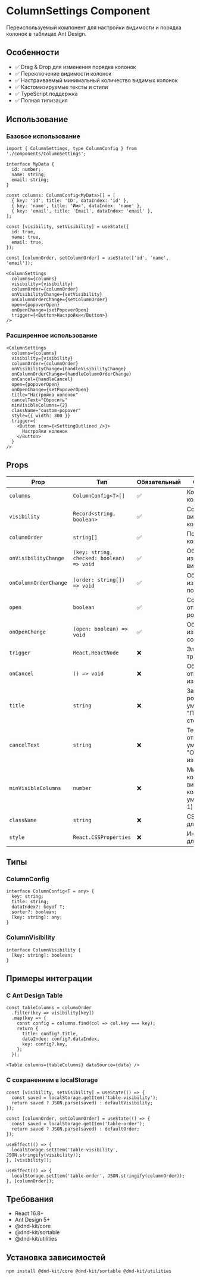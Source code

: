 # ColumnSettings Component

Переиспользуемый компонент для настройки видимости и порядка колонок в таблицах Ant Design.

## Особенности

- ✅ Drag & Drop для изменения порядка колонок
- ✅ Переключение видимости колонок
- ✅ Настраиваемый минимальный количество видимых колонок
- ✅ Кастомизируемые тексты и стили
- ✅ TypeScript поддержка
- ✅ Полная типизация

## Использование

### Базовое использование

```tsx
import { ColumnSettings, type ColumnConfig } from './components/ColumnSettings';

interface MyData {
  id: number;
  name: string;
  email: string;
}

const columns: ColumnConfig<MyData>[] = [
  { key: 'id', title: 'ID', dataIndex: 'id' },
  { key: 'name', title: 'Имя', dataIndex: 'name' },
  { key: 'email', title: 'Email', dataIndex: 'email' },
];

const [visibility, setVisibility] = useState({
  id: true,
  name: true,
  email: true,
});

const [columnOrder, setColumnOrder] = useState(['id', 'name', 'email']);

<ColumnSettings
  columns={columns}
  visibility={visibility}
  columnOrder={columnOrder}
  onVisibilityChange={setVisibility}
  onColumnOrderChange={setColumnOrder}
  open={popoverOpen}
  onOpenChange={setPopoverOpen}
  trigger={<Button>Настройки</Button>}
/>
```

### Расширенное использование

```tsx
<ColumnSettings
  columns={columns}
  visibility={visibility}
  columnOrder={columnOrder}
  onVisibilityChange={handleVisibilityChange}
  onColumnOrderChange={handleColumnOrderChange}
  onCancel={handleCancel}
  open={popoverOpen}
  onOpenChange={setPopoverOpen}
  title="Настройка колонок"
  cancelText="Сбросить"
  minVisibleColumns={2}
  className="custom-popover"
  style={{ width: 300 }}
  trigger={
    <Button icon={<SettingOutlined />}>
      Настройки колонок
    </Button>
  }
/>
```

## Props

| Prop | Тип | Обязательный | Описание |
|------|-----|--------------|----------|
| `columns` | `ColumnConfig<T>[]` | ✅ | Конфигурация колонок |
| `visibility` | `Record<string, boolean>` | ✅ | Состояние видимости колонок |
| `columnOrder` | `string[]` | ✅ | Порядок колонок |
| `onVisibilityChange` | `(key: string, checked: boolean) => void` | ✅ | Обработчик изменения видимости |
| `onColumnOrderChange` | `(order: string[]) => void` | ✅ | Обработчик изменения порядка |
| `open` | `boolean` | ✅ | Состояние открытия popover |
| `onOpenChange` | `(open: boolean) => void` | ✅ | Обработчик изменения состояния |
| `trigger` | `React.ReactNode` | ❌ | Элемент-триггер |
| `onCancel` | `() => void` | ❌ | Обработчик отмены изменений |
| `title` | `string` | ❌ | Заголовок popover (по умолчанию: "Показать столбцы") |
| `cancelText` | `string` | ❌ | Текст кнопки отмены (по умолчанию: "Отменить изменения") |
| `minVisibleColumns` | `number` | ❌ | Минимальное количество видимых колонок (по умолчанию: 1) |
| `className` | `string` | ❌ | CSS класс для popover |
| `style` | `React.CSSProperties` | ❌ | Инлайн стили для popover |

## Типы

### ColumnConfig<T>

```tsx
interface ColumnConfig<T = any> {
  key: string;
  title: string;
  dataIndex?: keyof T;
  sorter?: boolean;
  [key: string]: any;
}
```

### ColumnVisibility

```tsx
interface ColumnVisibility {
  [key: string]: boolean;
}
```

## Примеры интеграции

### С Ant Design Table

```tsx
const tableColumns = columnOrder
  .filter(key => visibility[key])
  .map(key => {
    const config = columns.find(col => col.key === key);
    return {
      title: config?.title,
      dataIndex: config?.dataIndex,
      key: config?.key,
    };
  });

<Table columns={tableColumns} dataSource={data} />
```

### С сохранением в localStorage

```tsx
const [visibility, setVisibility] = useState(() => {
  const saved = localStorage.getItem('table-visibility');
  return saved ? JSON.parse(saved) : defaultVisibility;
});

const [columnOrder, setColumnOrder] = useState(() => {
  const saved = localStorage.getItem('table-order');
  return saved ? JSON.parse(saved) : defaultOrder;
});

useEffect(() => {
  localStorage.setItem('table-visibility', JSON.stringify(visibility));
}, [visibility]);

useEffect(() => {
  localStorage.setItem('table-order', JSON.stringify(columnOrder));
}, [columnOrder]);
```

## Требования

- React 16.8+
- Ant Design 5+
- @dnd-kit/core
- @dnd-kit/sortable
- @dnd-kit/utilities

## Установка зависимостей

```bash
npm install @dnd-kit/core @dnd-kit/sortable @dnd-kit/utilities
``` 